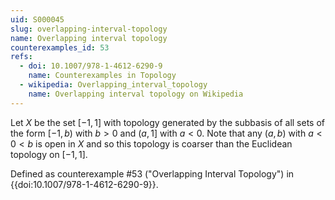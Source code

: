 ```yaml
---
uid: S000045
slug: overlapping-interval-topology
name: Overlapping interval topology
counterexamples_id: 53
refs:
  - doi: 10.1007/978-1-4612-6290-9 
    name: Counterexamples in Topology
  - wikipedia: Overlapping_interval_topology
    name: Overlapping interval topology on Wikipedia
---
```

Let $X$ be the set $[-1,1]$ with topology generated by the subbasis of all sets of the form $[-1,b)$ with $b>0$ and $(a,1]$ with $a < 0$. Note that any $(a,b)$ with $a < 0 < b$ is open in $X$ and so this topology is coarser than the Euclidean topology on $[-1,1]$.

Defined as counterexample #53 ("Overlapping Interval Topology")
in {{doi:10.1007/978-1-4612-6290-9}}.
